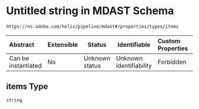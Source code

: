 # Untitled string in MDAST Schema

```txt
https://ns.adobe.com/helix/pipeline/mdast#/properties/types/items
```




| Abstract            | Extensible | Status         | Identifiable            | Custom Properties | Additional Properties | Access Restrictions | Defined In                                                      |
| :------------------ | ---------- | -------------- | ----------------------- | :---------------- | --------------------- | ------------------- | --------------------------------------------------------------- |
| Can be instantiated | No         | Unknown status | Unknown identifiability | Forbidden         | Allowed               | none                | [mdast.schema.json\*](mdast.schema.json "open original schema") |

## items Type

`string`
